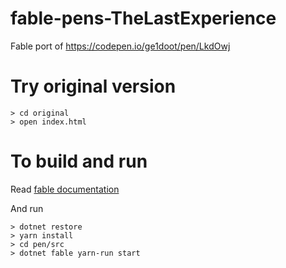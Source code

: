 # fable-pens-TheLastExperience
Fable port of https://codepen.io/ge1doot/pen/LkdOwj

# Try original version
```
> cd original
> open index.html
```

# To build and run

Read [fable documentation](http://fable.io/pages/getting-started.html)

And run

```
> dotnet restore
> yarn install
> cd pen/src
> dotnet fable yarn-run start
